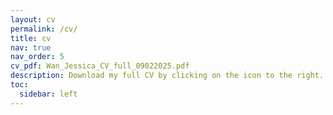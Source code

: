 ```yaml
---
layout: cv
permalink: /cv/
title: cv
nav: true
nav_order: 5
cv_pdf: Wan_Jessica_CV_full_09022025.pdf
description: Download my full CV by clicking on the icon to the right.
toc:
  sidebar: left
---
```

